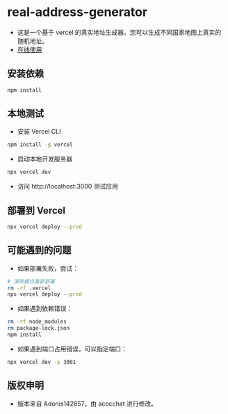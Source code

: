 # real-address-generator

- 这是一个基于 vercel 的真实地址生成器。您可以生成不同国家地图上真实的随机地址。
- [在线使用](https://real-address-generator-mu.vercel.app)

## 安装依赖
```bash
npm install
```
## 本地测试
- 安装 Vercel CLI
```bash
npm install -g vercel
```
- 启动本地开发服务器
```bash
npx vercel dev
```
- 访问 http://localhost:3000 测试应用

## 部署到 Vercel
```bash
npx vercel deploy --prod
```

## 可能遇到的问题
- 如果部署失败，尝试：
```bash
# 清除缓存重新部署
rm -rf .vercel
npx vercel deploy --prod
```

- 如果遇到依赖错误：
```bash
rm -rf node_modules
rm package-lock.json
npm install
```
- 如果遇到端口占用错误，可以指定端口：
```bash
npx vercel dev -p 3001
```

## 版权申明
- 版本来自 Adonis142857，由 acocchat 进行修改。
